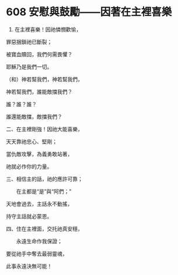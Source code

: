 # 608 安慰與鼓勵——因著在主裡喜樂

1.  在主裡喜樂！因祂憐憫歡愉，

罪惡捆鎖祂已斷裂；

被寶血贖回，我們何需畏懼？

耶穌乃是我們一切。

（和）神若幫我們，神若幫我們，

神若幫我們，誰能敵擋我們？

誰？誰？誰？

誰還能敵擋，敵擋我們？

二、在主裡剛強！因祂大能喜樂，

天天靠祂忠心、堅剛；

當仇敵攻擊，為義勇敢站著，

祂就必作你的力量。

三、相信主的話，祂的應許可靠；

　　在主都是“是”與“阿們；”

天地會過去，主話永不動搖，

持守主話就必蒙恩。

四、住在主裡面，交托祂真安穩，

　　永遠生命作我保證；

要從祂手中奪去最弱靈魂，

此事永遠決無可能！

